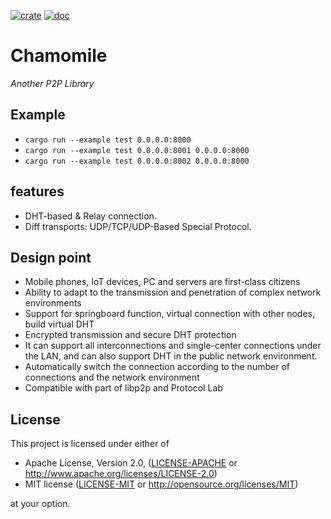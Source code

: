 [![crate](https://img.shields.io/badge/crates.io-v0.2-green.svg)](https://crates.io/crates/chamomile) [![doc](https://img.shields.io/badge/docs.rs-v0.2-blue.svg)](https://docs.rs/chamomile)

# Chamomile
*Another P2P Library*

## Example
- `cargo run --example test 0.0.0.0:8000`
- `cargo run --example test 0.0.0.0:8001 0.0.0.0:8000`
- `cargo run --example test 0.0.0.0:8002 0.0.0.0:8000`

## features
- DHT-based & Relay connection.
- Diff transports: UDP/TCP/UDP-Based Special Protocol.

## Design point
- Mobile phones, IoT devices, PC and servers are first-class citizens
- Ability to adapt to the transmission and penetration of complex network environments
- Support for springboard function, virtual connection with other nodes, build virtual DHT
- Encrypted transmission and secure DHT protection
- It can support all interconnections and single-center connections under the LAN, and can also support DHT in the public network environment.
- Automatically switch the connection according to the number of connections and the network environment
- Compatible with part of libp2p and Protocol Lab

## License

This project is licensed under either of

 * Apache License, Version 2.0, ([LICENSE-APACHE](LICENSE-APACHE) or
   http://www.apache.org/licenses/LICENSE-2.0)
 * MIT license ([LICENSE-MIT](LICENSE-MIT) or
   http://opensource.org/licenses/MIT)

at your option.
